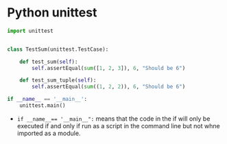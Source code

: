# Python unittest

```python
import unittest


class TestSum(unittest.TestCase):

    def test_sum(self):
        self.assertEqual(sum([1, 2, 3]), 6, "Should be 6")

    def test_sum_tuple(self):
        self.assertEqual(sum((1, 2, 2)), 6, "Should be 6")

if __name__ == '__main__':
    unittest.main()
```

- `if __name__== '__main__":` means that the code in the if will only be executed if and only if run as a script in the command line but not whne imported as a module.
